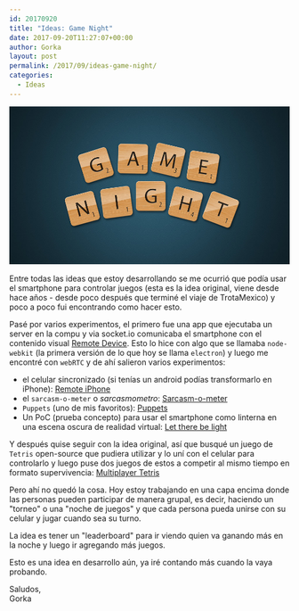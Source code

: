 ```yaml
---
id: 20170920
title: "Ideas: Game Night"
date: 2017-09-20T11:27:07+00:00
author: Gorka
layout: post
permalink: /2017/09/ideas-game-night/
categories:
  - Ideas
---
```

<img style="margin: auto;" src="/public/img/2017/09/game-night.jpg" alt="Game Night" />

Entre todas las ideas que estoy desarrollando se me ocurrió que podía usar el smartphone para controlar juegos (esta es la idea original, viene desde hace años - desde poco después que terminé el viaje de TrotaMexico) y poco a poco fui encontrando como hacer esto.

Pasé por varios experimentos, el primero fue una app que ejecutaba un server en la compu y via socket.io comunicaba el smartphone con el contenido visual [Remote Device](https://github.com/AquiGorka/remote-device). Esto lo hice con algo que se llamaba `node-webkit` (la primera versión de lo que hoy se llama `electron`) y luego me encontré con `webRTC` y de ahí salieron varios experimentos:

- el celular sincronizado (si tenías un android podías transformarlo en iPhone): [Remote iPhone](http://remote-device-theater.surge.sh/#/)
- el `sarcasm-o-meter` o _sarcasmometro_: [Sarcasm-o-meter](http://sarcasm-o-meter-server.surge.sh/#/)
- `Puppets` (uno de mis favoritos): [Puppets](https://github.com/AquiGorka/puppets)
- Un PoC (prueba concepto) para usar el smartphone como linterna en una escena oscura de realidad virtual: [Let there be light](https://github.com/AquiGorka/adventures-with-webvr)

Y después quise seguir con la idea original, así que busqué un juego de `Tetris` open-source que pudiera utilizar y lo uní con el celular para controlarlo y luego puse dos juegos de estos a competir al mismo tiempo en formato supervivencia: [Multiplayer Tetris](https://github.com/AquiGorka/multiplayer-tetris)

Pero ahí no quedó la cosa. Hoy estoy trabajando en una capa encima donde las personas pueden participar de manera grupal, es decir, haciendo un "torneo" o una "noche de juegos" y que cada persona pueda unirse con su celular y jugar cuando sea su turno.

La idea es tener un "leaderboard" para ir viendo quien va ganando más en la noche y luego ir agregando más juegos.

Esto es una idea en desarrollo aún, ya iré contando más cuando la vaya probando.

Saludos,<br />
Gorka
